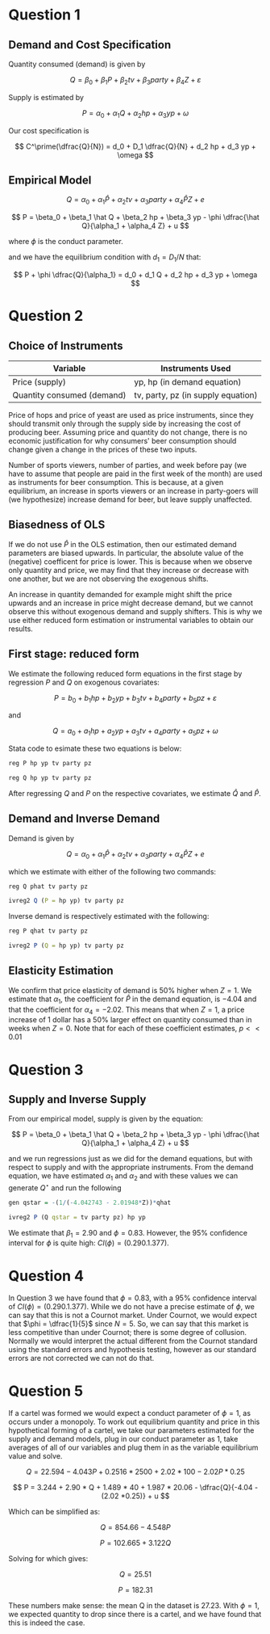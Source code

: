 # Question 1

## Demand and Cost Specification

Quantity consumed (demand) is given by

$$
Q = \beta_0 + \beta_1 P + \beta_2 tv + \beta_3 party + \beta_4 Z + \varepsilon
$$


Supply is estimated by

$$
P = \alpha_0 + \alpha_1 Q + \alpha_2 hp + \alpha_3 yp + \omega
$$


Our cost specification is


$$
C^\prime(\dfrac{Q}{N}) = d_0 + D_1 \dfrac{Q}{N} + d_2 hp + d_3 yp  + \omega
$$



## Empirical Model


$$
Q = \alpha_0 + \alpha_1 \hat P + \alpha_2 tv + \alpha_3 party + \alpha_4 \hat P Z + e
$$


$$
P = \beta_0 + \beta_1 \hat Q + \beta_2 hp + \beta_3 yp - \phi \dfrac{\hat Q}{\alpha_1 + \alpha_4 Z} + u
$$

where $\phi$ is the conduct parameter.


and we have the equilibrium condition with $d_1 = D_1/N$ that:


$$
P + \phi \dfrac{Q}{\alpha_1} = d_0 + d_1 Q + d_2 hp + d_3 yp + \omega
$$

# Question 2


## Choice of Instruments


| Variable                   | Instruments Used                   |
|----------------------------|------------------------------------|
| Price (supply)             | yp, hp (in demand equation)        |
| Quantity consumed (demand) | tv, party, pz (in supply equation) |

Price of hops and price of yeast are used as price instruments, since they should transmit only through the supply side by increasing the cost of producing beer. Assuming price and quantity do not change, there is no economic justification for why consumers' beer consumption should change given a change in the prices of these two inputs.

Number of sports viewers, number of parties, and week before pay (we have to assume that people are paid in the first week of the month) are used as instruments for beer consumption. This is because, at a given equilibrium, an increase in sports viewers or an increase in party-goers will (we hypothesize) increase demand for beer, but leave supply unaffected.


## Biasedness of OLS

If we do not use $\hat P$ in the OLS estimation, then our estimated demand parameters are biased upwards. In particular, the absolute value of the (negative) coefficent for price is lower. This is because when we observe only quantity and price, we may find that they increase or decrease with one another, but we are not observing the exogenous shifts. 

An increase in quantity demanded for example might shift the price upwards and an increase in price might decrease demand, but we cannot observe this without exogenous demand and supply shifters. This is why we use either reduced form estimation or instrumental variables to obtain our results.

## First stage: reduced form

We estimate the following reduced form equations in the first stage by regression $P$ and $Q$ on exogenous covariates:

$$
P = b_0 + b_1 hp + b_2 yp + b_3 tv + b_4 party + b_5 pz + \varepsilon
$$

and

$$
Q =  a_0 + a_1 hp + a_2 yp + a_3 tv + a_4 party + a_5 pz + \omega
$$


Stata code to esimate these two equations is below:

```r
reg P hp yp tv party pz

reg Q hp yp tv party pz
```

After regressing $Q$ and $P$ on the respective covariates, we estimate $\hat Q$ and $\hat P$.


## Demand and Inverse Demand

Demand is given by

$$
Q = \alpha_0 + \alpha_1 \hat P + \alpha_2 tv + \alpha_3 party + \alpha_4 \hat P Z + e
$$

which we estimate with either of the following two commands:

```r
reg Q phat tv party pz

ivreg2 Q (P = hp yp) tv party pz
```

Inverse demand is respectively estimated with the following:

```r
reg P qhat tv party pz

ivreg2 P (Q = hp yp) tv party pz
```

## Elasticity Estimation

We confirm that price elasticity of demand is 50% higher when $Z = 1$. We estimate that $\alpha_1$, the coefficient for $\hat P$ in the demand equation, is $-4.04$ and that the coefficient for $\alpha_4 = -2.02$. This means that when $Z=1$, a price increase of 1 dollar has a 50% larger effect on quantity consumed than in weeks when $Z = 0$. Note that for each of these coefficient estimates, $p << 0.01$


# Question 3 

## Supply and Inverse Supply

From our empirical model, supply is given by the equation:

$$
P = \beta_0 + \beta_1 \hat Q + \beta_2 hp + \beta_3 yp - \phi \dfrac{\hat Q}{\alpha_1 + \alpha_4 Z} + u
$$

and we run regressions just as we did for the demand equations, but with respect to supply and with the appropriate instruments. From the demand equation, we have estimated $\alpha_1$ and $\alpha_2$ and with these values we can generate $Q^\star$ and run the following

```r
gen qstar = -(1/(-4.042743 - 2.01948*Z))*qhat

ivreg2 P (Q qstar = tv party pz) hp yp
```

We estimate that $\beta_1 = 2.90$ and $\phi = 0.83$. However, the 95% confidence interval for $\phi$ is quite high: $CI(\phi) =  (0.290. 1.377)$.

# Question 4

In Question 3 we have found that $\phi = 0.83$, with a 95% confidence interval of $CI(\phi) =  (0.290. 1.377)$. While we do not have a precise estimate of $\phi$, we can say that this is not a Cournot market. Under Cournot, we would expect that $\phi = \dfrac{1}{5}$ since $N =5$. So, we can say that this market is less competitive than under Cournot; there is some degree of collusion. Normally we would interpret the actual different from the Cournot standard using the standard errors and hypothesis testing, however as our standard errors are not corrected we can not do that.


# Question 5


If a cartel was formed we would expect a conduct parameter of $\phi = 1$, as occurs under a monopoly. To work out equilibrium quantity and price in this hypothetical forming of a cartel, we take our parameters estimated for the supply and demand models, plug in our conduct parameter as 1, take averages of all of our variables and plug them in as the variable equilibrium value and solve.


$$
Q = 22.594 - 4.043 P + 0.2516 * 2500 + 2.02 * 100 - 2.02 P * 0.25
$$


$$
P = 3.244 + 2.90 * Q + 1.489 * 40 + 1.987 * 20.06 - \dfrac{Q}{-4.04 - (2.02 *0.25)} + u
$$


Which can be simplified as:

$$
Q = 854.66 - 4.548 P
$$


$$
P = 102.665 + 3.122 Q
$$

Solving for which gives:


$$
Q = 25.51
$$

$$
P = 182.31
$$


These numbers make sense: the mean Q in the dataset is 27.23. With $\phi = 1$, we expected quantity to drop since there is a cartel, and we have found that this is indeed the case.